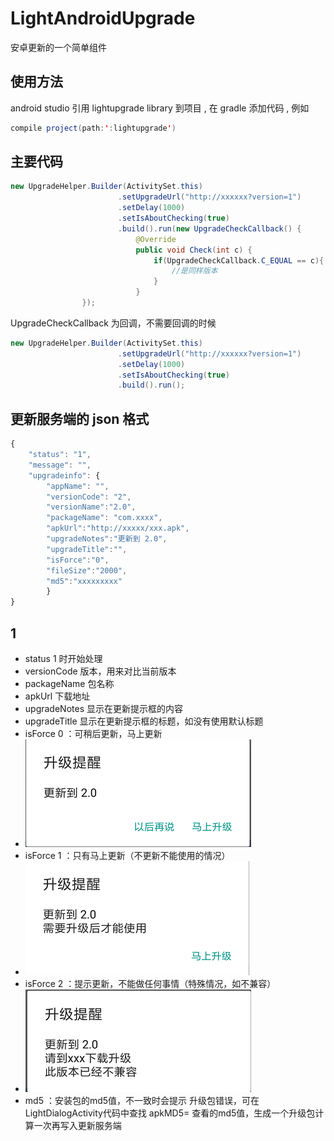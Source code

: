 # LightAndroidUpgrade
安卓更新的一个简单组件

## 使用方法
android studio 引用 lightupgrade library 到项目 , 在 gradle 添加代码 , 例如
```java
compile project(path:':lightupgrade')
```
## 主要代码
```java
new UpgradeHelper.Builder(ActivitySet.this)
                        .setUpgradeUrl("http://xxxxxx?version=1")
                        .setDelay(1000)
                        .setIsAboutChecking(true)
                        .build().run(new UpgradeCheckCallback() {
                            @Override
                            public void Check(int c) {
                                if(UpgradeCheckCallback.C_EQUAL == c){
                                    //是同样版本
                                }
                            }
                });

```
UpgradeCheckCallback 为回调，不需要回调的时候
```java
new UpgradeHelper.Builder(ActivitySet.this)
                        .setUpgradeUrl("http://xxxxxx?version=1")
                        .setDelay(1000)
                        .setIsAboutChecking(true)
                        .build().run();

```
## 更新服务端的 json 格式
```javascript
{ 
	"status": "1", 
	"message": "", 
	"upgradeinfo": { 
		"appName": "", 
		"versionCode": "2",
		"versionName":"2.0", 
		"packageName": "com.xxxx",
		"apkUrl":"http://xxxxx/xxx.apk", 
		"upgradeNotes":"更新到 2.0", 
		"upgradeTitle":"", 
		"isForce":"0", 
		"fileSize":"2000", 
		"md5":"xxxxxxxxx" 
		} 
}
```
## 1
* status 1 时开始处理
* versionCode 版本，用来对比当前版本
* packageName 包名称
* apkUrl 下载地址
* upgradeNotes 显示在更新提示框的内容
* upgradeTitle 显示在更新提示框的标题，如没有使用默认标题
* isForce 0 ：可稍后更新，马上更新
* ![image](https://raw.githubusercontent.com/paipo/screenshots/master/lightup0.jpg)
* isForce 1 ：只有马上更新（不更新不能使用的情况）
* ![image](https://raw.githubusercontent.com/paipo/screenshots/master/lightup1.jpg)
* isForce 2 ：提示更新，不能做任何事情（特殊情况，如不兼容）
* ![image](https://raw.githubusercontent.com/paipo/screenshots/master/lightup2.jpg)
* md5 ：安装包的md5值，不一致时会提示 升级包错误，可在LightDialogActivity代码中查找 apkMD5= 查看的md5值，生成一个升级包计算一次再写入更新服务端
